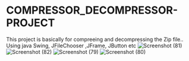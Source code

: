 # COMPRESSOR_DECOMPRESSOR-PROJECT
   This project is basically for compreeing and decompressing the Zip file..      Using java Swing,  JFileChooser   ,JFrame, JButton etc
![Screenshot (81)](https://user-images.githubusercontent.com/121413963/227776132-cc2be3fc-290f-41f6-be24-9c0d53d7efdf.png)
![Screenshot (82)](https://user-images.githubusercontent.com/121413963/227776136-3b9bbbe1-19bb-4d9b-9ba2-3b397fc3e93a.png)
![Screenshot (79)](https://user-images.githubusercontent.com/121413963/227776138-5dce4331-3206-4c22-864a-f196b9034fd7.png)
![Screenshot (80)](https://user-images.githubusercontent.com/121413963/227776140-7a0d0778-760c-4697-b33b-405203de8ed4.png)
